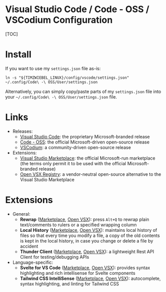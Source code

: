 # Visual Studio Code / Code - OSS / VSCodium Configuration
[TOC]


# Install
If you want to use my `settings.json` file as-is:
```shell
ln -s "${TIMZWIEBEL_LINUX}/config/vscode/settings.json" ~/.config/Code\ -\ OSS/User/settings.json
```

Alternatively, you can simply copy/paste parts of my `settings.json` file into
your `~/.config/Code\ -\ OSS/User/settings.json` file.


# Links
- Releases:
  - [Visual Studio Code](https://code.visualstudio.com): the proprietary
    Microsoft-branded release
  - [Code - OSS](https://github.com/microsoft/vscode): the official
    Microsoft-driven open-source release
  - [VSCodium](https://vscodium.com): a community-driven open-source release
- Extensions:
  - [Visual Studio Marketplace](https://marketplace.visualstudio.com/vscode):
    the official Microsoft-run marketplace (the terms only permit it to be used
    with the official Microsoft-branded release)
  - [Open VSX Registry](https://open-vsx.org): a vendor-neutral open-source
    alternative to the Visual Studio Marketplace


# Extensions
- General:
  - **Rewrap**
    ([Marketplace](https://marketplace.visualstudio.com/items?itemName=stkb.rewrap),
    [Open VSX](https://open-vsx.org/extension/stkb/rewrap)): press `Alt+Q` to
    rewrap plain text/comments to rulers or a specified wrapping column
  - **Local History**
    ([Marketplace](https://marketplace.visualstudio.com/items?itemName=xyz.local-history),
    [Open VSX](https://open-vsx.org/extension/xyz/local-history)): maintains local
    history of files so that every time you modify a file, a copy of the old
    contents is kept in the local history, in case you change or delete a file by
    accident
  - **Thunder Client**
    ([Marketplace](https://marketplace.visualstudio.com/items?itemName=rangav.vscode-thunder-client),
    [Open VSX](https://open-vsx.org/extension/rangav/vscode-thunder-client)): a
    lightweight Rest API Client for testing/debugging APIs
- Language-specific:
  - **Svelte for VS Code**
    ([Marketplace](https://marketplace.visualstudio.com/items?itemName=svelte.svelte-vscode),
    [Open VSX](https://open-vsx.org/extension/svelte/svelte-vscode)): provides
    syntax highlighting and rich intellisense for Svelte components
  - **Tailwind CSS IntelliSense**
    ([Marketplace](https://marketplace.visualstudio.com/items?itemName=bradlc.vscode-tailwindcss),
    [Open VSX](https://open-vsx.org/extension/bradlc/vscode-tailwindcss)):
    autocomplete, syntax highlighting, and linting for Tailwind CSS
